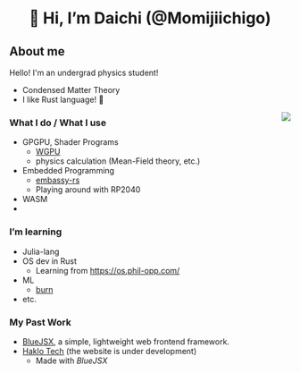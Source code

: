 <div align="center">

# 👋 Hi, I’m Daichi (@Momijiichigo)

</div>

## About me

Hello!
I'm an undergrad physics student!

- Condensed Matter Theory
- I like Rust language! 🦀

<img src="https://github-readme-stats.vercel.app/api/top-langs/?username=Momijiichigo&hide=javascript,html,scss,css,webassembly&exclude_repo=manjaro-config,learn-raspberry-pi-os-rust&layout=donut&langs_count=6&size_weight=0.5&count_weight=0.5&theme=dark" align="right">

### What I do / What I use
- GPGPU, Shader Programs
  - [WGPU](https://wgpu.rs/)
  - physics calculation (Mean-Field theory, etc.)
- Embedded Programming
  - [embassy-rs](https://github.com/embassy-rs/embassy)
  - Playing around with RP2040
- WASM
- 

### I’m learning
- Julia-lang
- OS dev in Rust
  - Learning from https://os.phil-opp.com/
- ML
  - [burn](https://burn-rs.github.io/)
- etc.

### My Past Work
- [BlueJSX](https://bluejsx.github.io), a simple, lightweight web frontend framework.
- [Haklo Tech](https://haklo.tech) (the website is under development)
  - Made with *BlueJSX*




<!---
<div align="center" style='position:absolute;width:1rem;height:1rem;inset:0;margin:auto;font-size:10rem;cursor:help;'>
😵‍💫
</div>
Momijiichigo/Momijiichigo is a ✨ special ✨ repository because its `README.md` (this file) appears on your GitHub profile.
You can click the Preview link to take a look at your changes.
--->
